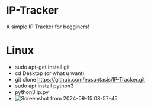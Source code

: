 # IP-Tracker
A simple IP Tracker for begginers!

# Linux
* sudo apt-get install git
* cd Desktop (or what u want)
* git clone https://github.com/eusuntasis/IP-Tracker.git
* sudo apt install python3
* python3 ip.py
* ![Screenshot from 2024-09-15 08-57-45](https://github.com/user-attachments/assets/f2cbbd9b-1a27-45fc-a4bb-eed5ef9fd4f9)
